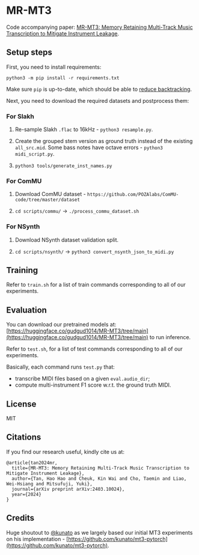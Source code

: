 # MR-MT3

Code accompanying paper: [MR-MT3: Memory Retaining Multi-Track Music Transcription to Mitigate Instrument Leakage](https://arxiv.org/pdf/2403.10024.pdf).

## Setup steps

First, you need to install requirements:
```
python3 -m pip install -r requirements.txt
```
Make sure `pip` is up-to-date, which should be able to [reduce backtracking](https://pip.pypa.io/en/stable/topics/dependency-resolution/#possible-ways-to-reduce-backtracking).

Next, you need to download the required datasets and postprocess them:

### For Slakh

1. Re-sample Slakh `.flac` to 16kHz - `python3 resample.py`.

2. Create the grouped stem version as ground truth instead of the existing `all_src.mid`. Some bass notes have octave errors - `python3 midi_script.py`.

3. `python3 tools/generate_inst_names.py`

### For ComMU

1. Download ComMU dataset - `https://github.com/POZAlabs/ComMU-code/tree/master/dataset`

2. `cd scripts/commu/` -> `./process_commu_dataset.sh`

### For NSynth

1. Download NSynth dataset validation split.

2. `cd scripts/nsynth/` -> `python3 convert_nsynth_json_to_midi.py`


## Training

Refer to `train.sh` for a list of train commands corresponding to all of our experiments.

## Evaluation

You can download our pretrained models at: [https://huggingface.co/gudgud1014/MR-MT3/tree/main](https://huggingface.co/gudgud1014/MR-MT3/tree/main) to run inference.

Refer to `test.sh`, for a list of test commands corresponding to all of our experiments.

Basically, each command runs `test.py` that:
- transcribe MIDI files based on a given `eval.audio_dir`;
- compute multi-instrument F1 score w.r.t. the ground truth MIDI.


## License
MIT

## Citations
If you find our research useful, kindly cite us at:
```
@article{tan2024mr,
  title={MR-MT3: Memory Retaining Multi-Track Music Transcription to Mitigate Instrument Leakage},
  author={Tan, Hao Hao and Cheuk, Kin Wai and Cho, Taemin and Liao, Wei-Hsiang and Mitsufuji, Yuki},
  journal={arXiv preprint arXiv:2403.10024},
  year={2024}
}
```

## Credits
Huge shoutout to [@kunato](https://github.com/kunato) as we largely based our initial MT3 experiments on his implementation - [https://github.com/kunato/mt3-pytorch](https://github.com/kunato/mt3-pytorch).

